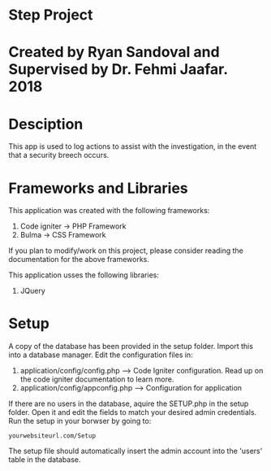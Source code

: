 # Step Project


Created by Ryan Sandoval and Supervised by Dr. Fehmi Jaafar. 
			2018
============================================================

Desciption
==========
This app is used to log actions to assist with the investigation, in the event that a security breech occurs.


Frameworks and Libraries
========================

This application was created with the following frameworks:
1. Code igniter -> PHP Framework
2. Bulma -> CSS Framework

If you plan to modify/work on this project, please consider reading the documentation for the above frameworks.

This application usses the following libraries:
1. JQuery

Setup
=====
A copy of the database has been provided in the setup folder. Import this into a database manager.
Edit the configuration files in:
1. application/config/config.php	--> Code Igniter configuration. Read up on the code igniter documentation to learn more.
2. application/config/appconfig.php --> Configuration for application

If there are no users in the database, aquire the SETUP.php in the setup folder. Open it and edit the fields to match your desired admin credentials. Run the setup in your borwser by going to:

`yourwebsiteurl.com/Setup`

The setup file should automatically insert the admin account into the 'users' table in the database.